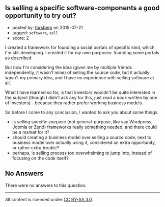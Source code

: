 ## Is selling a specific software-components a good opportunity to try out?

- posted by: [forsberg](https://stackexchange.com/users/1781896/forsberg) on 2015-07-21
- tagged: `software`, `sell`
- score: 2

I created a framework for founding a social portals of specific kind, which I'm still developing. I created it for my own purposes: founding some portals as described.

But now I'm considering the idea (given me by multiple friends independently, it wasn't mine) of selling the source code, but it actually wasn't my primary idea, and I have no experience with selling software at all.

What I have learned so far, is that investors wouldn't be quite interested in the subject (though I didn't ask any for this, just read a book written by one of investors) - because they rather prefer working business models.

So before I come to any conclusion, I wanted to ask you about some things:

 - is selling specific-purpose (not general-purpose, like say Wordpress, Joomla or Zend) frameworks really something needed, and there could be a market for it?
 - should creating a business model over selling a source code, next to business model over actually using it, considered an extra opportunity, or rather extra trouble?
 - perhaps, is selling process too overwhelming to jump into, instead of focusing on the code itself?


## No Answers

There were no answers to this question.


---

All content is licensed under [CC BY-SA 3.0](https://creativecommons.org/licenses/by-sa/3.0/).
